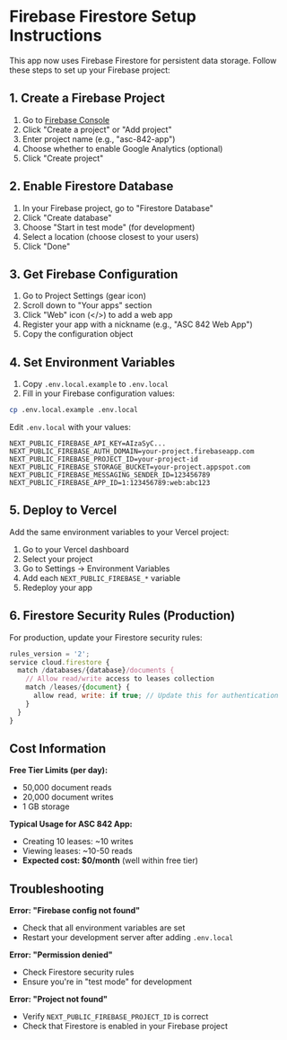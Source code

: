 # Firebase Firestore Setup Instructions

This app now uses Firebase Firestore for persistent data storage. Follow these steps to set up your Firebase project:

## 1. Create a Firebase Project

1. Go to [Firebase Console](https://console.firebase.google.com/)
2. Click "Create a project" or "Add project"
3. Enter project name (e.g., "asc-842-app")
4. Choose whether to enable Google Analytics (optional)
5. Click "Create project"

## 2. Enable Firestore Database

1. In your Firebase project, go to "Firestore Database"
2. Click "Create database"
3. Choose "Start in test mode" (for development)
4. Select a location (choose closest to your users)
5. Click "Done"

## 3. Get Firebase Configuration

1. Go to Project Settings (gear icon)
2. Scroll down to "Your apps" section
3. Click "Web" icon (</>) to add a web app
4. Register your app with a nickname (e.g., "ASC 842 Web App")
5. Copy the configuration object

## 4. Set Environment Variables

1. Copy `.env.local.example` to `.env.local`
2. Fill in your Firebase configuration values:

```bash
cp .env.local.example .env.local
```

Edit `.env.local` with your values:

```env
NEXT_PUBLIC_FIREBASE_API_KEY=AIzaSyC...
NEXT_PUBLIC_FIREBASE_AUTH_DOMAIN=your-project.firebaseapp.com
NEXT_PUBLIC_FIREBASE_PROJECT_ID=your-project-id
NEXT_PUBLIC_FIREBASE_STORAGE_BUCKET=your-project.appspot.com
NEXT_PUBLIC_FIREBASE_MESSAGING_SENDER_ID=123456789
NEXT_PUBLIC_FIREBASE_APP_ID=1:123456789:web:abc123
```

## 5. Deploy to Vercel

Add the same environment variables to your Vercel project:

1. Go to your Vercel dashboard
2. Select your project
3. Go to Settings → Environment Variables
4. Add each `NEXT_PUBLIC_FIREBASE_*` variable
5. Redeploy your app

## 6. Firestore Security Rules (Production)

For production, update your Firestore security rules:

```javascript
rules_version = '2';
service cloud.firestore {
  match /databases/{database}/documents {
    // Allow read/write access to leases collection
    match /leases/{document} {
      allow read, write: if true; // Update this for authentication
    }
  }
}
```

## Cost Information

**Free Tier Limits (per day):**
- 50,000 document reads
- 20,000 document writes
- 1 GB storage

**Typical Usage for ASC 842 App:**
- Creating 10 leases: ~10 writes
- Viewing leases: ~10-50 reads
- **Expected cost: $0/month** (well within free tier)

## Troubleshooting

**Error: "Firebase config not found"**
- Check that all environment variables are set
- Restart your development server after adding `.env.local`

**Error: "Permission denied"**
- Check Firestore security rules
- Ensure you're in "test mode" for development

**Error: "Project not found"**
- Verify `NEXT_PUBLIC_FIREBASE_PROJECT_ID` is correct
- Check that Firestore is enabled in your Firebase project
